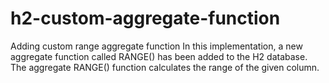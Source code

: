 # h2-custom-aggregate-function
Adding custom range aggregate function
In this implementation, a new aggregate function called RANGE() has been added to the H2 database.
The aggregate RANGE() function calculates the range of the given column. 
